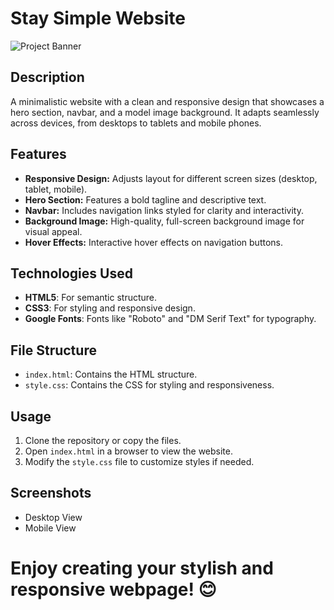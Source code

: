 # Stay Simple Website
![Project Banner](https://images.unsplash.com/photo-1680016661694-1cd3faf31c3a?w=600&auto=format&fit=crop&q=60&ixlib=rb-4.0.3&ixid=M3wxMjA3fDB8MHxzZWFyY2h8MTR8fFdFQlNJVEUlMjBERVNJR058ZW58MHx8MHx8fDA%3D)
## Description
A minimalistic website with a clean and responsive design that showcases a hero section, navbar, and a model image background. It adapts seamlessly across devices, from desktops to tablets and mobile phones.

## Features
- **Responsive Design:** Adjusts layout for different screen sizes (desktop, tablet, mobile).
- **Hero Section:** Features a bold tagline and descriptive text.
- **Navbar:** Includes navigation links styled for clarity and interactivity.
- **Background Image:** High-quality, full-screen background image for visual appeal.
- **Hover Effects:** Interactive hover effects on navigation buttons.

## Technologies Used
- **HTML5**: For semantic structure.
- **CSS3**: For styling and responsive design.
- **Google Fonts**: Fonts like "Roboto" and "DM Serif Text" for typography.

## File Structure
- `index.html`: Contains the HTML structure.
- `style.css`: Contains the CSS for styling and responsiveness.

## Usage
1. Clone the repository or copy the files.
2. Open `index.html` in a browser to view the website.
3. Modify the `style.css` file to customize styles if needed.

## Screenshots
- Desktop View
- Mobile View

# Enjoy creating your stylish and responsive webpage! 😊
